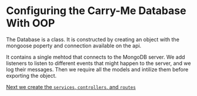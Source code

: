 # Configuring the Carry-Me Database With OOP

The Database is a class. It is constructed by creating an object with the mongoose poperty and connection available on the api.

It contains a single mehtod that connects to the MongoDB server. We add listeners to listen to different events that might happen to the server, and we log their messages. Then we require all the models and intilize them before exporting the object.

[Next we create the `services`, `controllers`, and  `routes`](./services-controllers-routes.md)